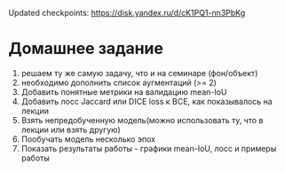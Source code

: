 Updated checkpoints: https://disk.yandex.ru/d/cK1PQ1-nn3PbKg

# Домашнее задание

1) решаем ту же самую задачу, что и на семинаре (фон/объект)
2) необходимо дополнить список аугментаций (>= 2)
3) Добавить понятные метрики на валидацию mean-IoU
4) Добавить лосс Jaccard или DICE loss к BCE, как показывалось на лекции
5) Взять непредобученную модель(можно использовать ту, что в лекции или взять другую) 
6) Пообучать модель несколько эпох 
7) Показать результаты работы - графики mean-IoU, лосс и примеры работы
